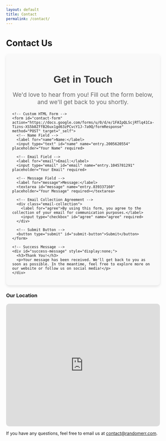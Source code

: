```yaml
---
layout: default
title: Contact
permalink: /contact/
---
```


# Contact Us

<main>
  <div class="form-container">
    <h2>Get in Touch</h2>
    <p class="form-description">We'd love to hear from you! Fill out the form below, and we'll get back to you shortly.</p>

    <!-- Custom HTML Form -->
    <form id="contact-form" action="https://docs.google.com/forms/u/0/d/e/1FAIpQLScjRTlq41Ca-Tizns-XS5b8ZffB26ux1gd63zPCvcY1J-7a9Q/formResponse" method="POST" target="_self">
      <!-- Name Field -->
      <label for="name">Name:</label>
      <input type="text" id="name" name="entry.2005620554" placeholder="Your Name" required>

      <!-- Email Field -->
      <label for="email">Email:</label>
      <input type="email" id="email" name="entry.1045781291" placeholder="Your Email" required>

      <!-- Message Field -->
      <label for="message">Message:</label>
      <textarea id="message" name="entry.839337160" placeholder="Your Message" required></textarea>

      <!-- Email Collection Agreement -->
      <div class="email-collection">
        <label for="agree">By using this form, you agree to the collection of your email for communication purposes.</label>
        <input type="checkbox" id="agree" name="agree" required>
      </div>

      <!-- Submit Button -->
      <button type="submit" id="submit-button">Submit</button>
    </form>

    <!-- Success Message -->
    <div id="success-message" style="display:none;">
      <h3>Thank You!</h3>
      <p>Your message has been received. We'll get back to you as soon as possible. In the meantime, feel free to explore more on our website or follow us on social media!</p>
    </div>
  </div>

  <div class="google-map-container">
    <h3>Our Location</h3>
    <iframe id="google-map" class="google-map" src="https://www.google.com/maps/embed/v1/place?key=AIzaSyCNCmAGyN4bJYu5qeLgbASzZafm-M5TA_o&amp;language=en&amp;zoom=16&amp;q=942%20Meldon%20Ave%20Donora%2C%20PA%2015033" allowfullscreen="" title="Location on map"></iframe>
  </div>

  <div class="contact-email">
    <p>If you have any questions, feel free to email us at <a href="mailto:contact@randomerr.com">contact@randomerr.com</a>.</p>
  </div>

  <style>
    /* Container for the form */
    .form-container {
      max-width: 800px;
      margin: 0 auto;
      padding: 20px;
      background-color: #f9f9f9;
      border-radius: 10px;
      box-shadow: 0 4px 8px rgba(0, 0, 0, 0.1);
    }

    /* Form heading */
    .form-container h2 {
      font-family: 'Arial', sans-serif;
      font-size: 2rem;
      color: #333;
      text-align: center;
      margin-bottom: 10px;
    }

    /* Description text */
    .form-description {
      font-size: 1.2rem;
      color: #666;
      text-align: center;
      margin-bottom: 20px;
    }

    /* Success message */
    #success-message {
      text-align: center;
      color: #06f;
      font-size: 1.2rem;
      margin-top: 20px;
    }

    /* Email collection agreement */
    .email-collection {
      margin-bottom: 20px;
    }

    .email-collection input[type="checkbox"] {
      margin-right: 10px;
    }

    /* Google Map */
    .google-map-container {
      margin-top: 20px;
    }

    .google-map {
      width: 100%;
      height: 400px;
      border: none;
      border-radius: 10px;
    }

    /* Input Fields */
    label {
      display: block;
      margin-bottom: 5px;
      font-weight: bold;
    }

    input[type="text"], input[type="email"], textarea {
      width: 100%;
      padding: 10px;
      margin-bottom: 20px;
      border: 1px solid #ccc;
      border-radius: 5px;
      font-size: 1rem;
      font-family: 'Arial', sans-serif;
    }

    button {
      padding: 10px 20px;
      background-color: #06f;
      color: white;
      border: none;
      border-radius: 5px;
      font-size: 1rem;
      cursor: pointer;
    }

    button:hover {
      background-color: #07f;
    }

    /* Responsive adjustments */
    @media (max-width: 768px) {
      .form-container {
        padding: 15px;
      }

      .form-container h2 {
        font-size: 1.5rem;
      }

      .form-description {
        font-size: 1rem;
      }

      .google-map {
        height: 300px;
      }
    }
  </style>

  <script>
    document.getElementById('contact-form').addEventListener('submit', function(e) {
      e.preventDefault();  // Prevent default form submission

      // Check if the agreement checkbox is checked
      const agreementCheckbox = document.getElementById('agree');
      if (!agreementCheckbox.checked) {
        alert("Please agree to the email collection terms.");
        return;
      }

      // Prepare form data for submission
      const form = e.target;
      const formData = new FormData(form);

      // Submit form data to Google Forms
      fetch(form.action, {
        method: 'POST',
        body: formData,
        mode: 'no-cors'  // Avoid CORS issues
      }).then(() => {
        // Hide the form and show the success message
        form.style.display = 'none';
        document.getElementById('success-message').style.display = 'block';
      }).catch((error) => {
        console.error('Error!', error.message);
      });
    });
  </script>
</main>
